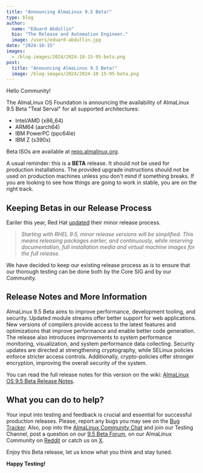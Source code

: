 ```yaml
---
title: "Announcing AlmaLinux 9.5 Beta!"
type: blog
author:
  name: "Eduard Abdullin"
  bio: "The Release and Automation Engineer."
  image: /users/eduard-abdullin.jpg
date: "2024-10-15"
images:
  - /blog-images/2024/2024-10-15-95-beta.png
post:
  title: "Announcing AlmaLinux 9.5 Beta!"
  image: /blog-images/2024/2024-10-15-95-beta.png
---
```


Hello Community!

The AlmaLinux OS Foundation is announcing the availability of AlmaLinux 9.5 Beta "Teal Serval" for all supported architectures:

- Intel/AMD (x86_64)
- ARM64 (aarch64)
- IBM PowerPC (ppc64le)
- IBM Z (s390x)

Beta ISOs are available at [repo.almalinux.org](https://repo.almalinux.org/almalinux/9.5-beta/isos/).

A usual reminder: this is a **BETA** release. It should not be used for production installations. The provided upgrade instructions should not be used on production machines unless you don't mind if something breaks. If you are looking to see how things are going to work in stable, you are on the right track.

## Keeping Betas in our Release Process

Eariler this year, Red Hat [updated](https://www.redhat.com/en/blog/upcoming-improvements-red-hat-enterprise-linux-minor-release-betas) their minor release process.

> _Starting with RHEL 9.5, minor release versions will be simplified. This means releasing packages earlier, and continuously, while reserving documentation, full installation media and virtual machine images for the full release._

We have decided to keep our existing release process as is to ensure that our thorough testing can be done both by the Core SIG and by our Community.

## Release Notes and More Information

AlmaLinux 9.5 Beta aims to improve performance, development tooling, and security. Updated module streams offer better support for web applications. New versions of compilers provide access to the latest features and optimizations that improve performance and enable better code generation. The release also introduces improvements to system performance monitoring, visualization, and system performance data collecting. Security updates are directed at strengthening cryptography, while SELinux policies enforce stricter access controls. Additionally, crypto-policies offer stronger encryption, improving the overall security of the system.

You can read the full release notes for this version on the wiki: [AlmaLinux OS 9.5 Beta Release Notes](https://wiki.almalinux.org/release-notes/9.5-beta.html).

## What you can do to help?

Your input into testing and feedback is crucial and essential for successful production releases.
Please, report any bugs you may see on the [Bug Tracker](https://bugs.almalinux.org/). Also, pop into the [AlmaLinux Community Chat](https://chat.almalinux.org) and join our Testing Channel, post a question on our [9.5 Beta Forum](https://forums.almalinux.org/c/devel/9-beta/34), on our AlmaLinux Community on [Reddit](https://reddit.com/r/almalinux) or catch us on [X](https://twitter.com/almalinux).

Enjoy this Beta release, let us know what you think and stay tuned.

**Happy Testing!**
